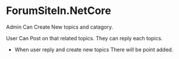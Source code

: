# ForumSiteIn.NetCore

Admin Can Create New topics and catagory.

User Can Post on that related topics. They can reply each topics.
* When user reply and create new topics There will be point added.
